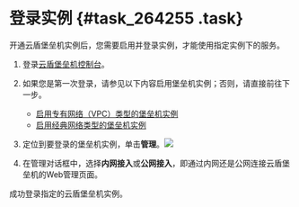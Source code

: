 # 登录实例 {#task_264255 .task}

开通云盾堡垒机实例后，您需要启用并登录实例，才能使用指定实例下的服务。

1.  登录[云盾堡垒机控制台](https://yundun.console.aliyun.com/?p=bastion)。
2.  如果您是第一次登录，请参见以下内容启用堡垒机实例；否则，请直接前往下一步。 
    -   [启用专有网络（VPC）类型的堡垒机实例](../../../../cn.zh-CN/用户指南（V2.1.7及以下）/管理员手册/网络配置.md#section_a5w_tvr_xdb)
    -   [启用经典网络类型的堡垒机实例](../../../../cn.zh-CN/用户指南（V2.1.7及以下）/管理员手册/网络配置.md#section_jdz_qvr_xdb)
3.  定位到要登录的堡垒机实例，单击**管理**。![](http://static-aliyun-doc.oss-cn-hangzhou.aliyuncs.com/assets/img/12726/15585901043736_zh-CN.png)


4.  在管理对话框中，选择**内网接入**或**公网接入**，即通过内网还是公网连接云盾堡垒机的Web管理页面。

成功登录指定的云盾堡垒机实例。

